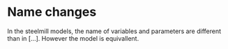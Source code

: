 # Name changes

In the steelmill models, the name of variables and parameters are different than in [...].
However the model is equivallent.
